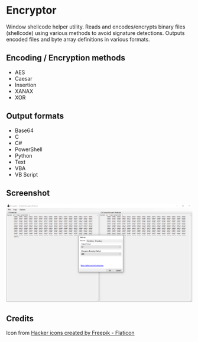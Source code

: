 # Encryptor

Window shellcode helper utility. Reads and encodes/encrypts binary files (shellcode) using various methods to avoid signature detections. Outputs encoded files and byte array definitions in various formats. 

## Encoding / Encryption methods 

- AES
- Caesar
- Insertion
- XANAX
- XOR

## Output formats 

- Base64
- C
- C#
- PowerShell
- Python
- Text
- VBA
- VB Script

## Screenshot

![Screenshot](docs/screenshot.png)

## Credits

Icon from [Hacker icons created by Freepik - Flaticon](https://www.flaticon.com/free-icons/hacker)
